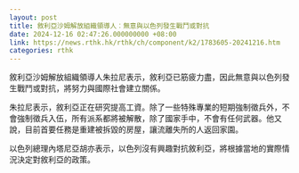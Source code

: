 ```yaml
---
layout: post
title: 敘利亞沙姆解放組織領導人︰無意與以色列發生戰鬥或對抗
date: 2024-12-16 02:47:26.000000000 +08:00
link: https://news.rthk.hk/rthk/ch/component/k2/1783605-20241216.htm
categories: rthk
---
```


敘利亞沙姆解放組織領導人朱拉尼表示，敘利亞已筋疲力盡，因此無意與以色列發生戰鬥或對抗，將努力與國際社會建立關係。

朱拉尼表示，敘利亞正在研究提高工資。除了一些特殊專業的短期強制徵兵外，不會強制徵兵入伍，所有派系都將被解散，除了國家手中，不會有任何武器。他又說，目前首要任務是重建被拆毀的房屋，讓流離失所的人返回家園。

以色列總理內塔尼亞胡亦表示，以色列沒有興趣對抗敘利亞，將根據當地的實際情況決定對敘利亞的政策。
